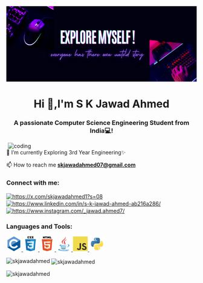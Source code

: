 <img src="https://github.com/skjawadahmed/Github-banner.png/blob/main/explore.png" width="1000" height="200">

<h1 align="center">Hi 👋,I'm S K Jawad Ahmed</h1>
<h3 align="center">A passionate Computer Science Engineering Student from India💻!</h3>
<img align="right" alt="coding" width="500" src="https://www.sciencenews.org/wp-content/uploads/2023/04/040823_chatgpt_feat.gif">
🔭 I’m currently Exploring 3rd Year Engineering✨

📫 How to reach me **skjawadahmed07@gmail.com**

<h3 align="left">Connect with me:</h3>
<p align="left">
<a href="https://twitter.com/https://x.com/skjawadahmed1?s=08" target="blank"><img align="center" src="https://raw.githubusercontent.com/rahuldkjain/github-profile-readme-generator/master/src/images/icons/Social/twitter.svg" alt="https://x.com/skjawadahmed1?s=08" height="30" width="40" /></a>
<a href="https://www.linkedin.com/in/s-k-jawad-ahmed-ab216a286/" target="blank"><img align="center" src="https://raw.githubusercontent.com/rahuldkjain/github-profile-readme-generator/master/src/images/icons/Social/linked-in-alt.svg" alt="https://www.linkedin.com/in/s-k-jawad-ahmed-ab216a286/" height="30" width="40" /></a>
<a href="https://www.instagram.com/_jawad.ahmed7/" target="blank"><img align="center" src="https://raw.githubusercontent.com/rahuldkjain/github-profile-readme-generator/master/src/images/icons/Social/instagram.svg" alt="https://www.instagram.com/_jawad.ahmed7/" height="30" width="40" /></a>
</p>

<h3 align="left">Languages and Tools:</h3>
<p align="left"> <a href="https://www.cprogramming.com/" target="_blank" rel="noreferrer"> <img src="https://raw.githubusercontent.com/devicons/devicon/master/icons/c/c-original.svg" alt="c" width="40" height="40"/> </a> <a href="https://www.w3schools.com/css/" target="_blank" rel="noreferrer"> <img src="https://raw.githubusercontent.com/devicons/devicon/master/icons/css3/css3-original-wordmark.svg" alt="css3" width="40" height="40"/> </a> <a href="https://www.w3.org/html/" target="_blank" rel="noreferrer"> <img src="https://raw.githubusercontent.com/devicons/devicon/master/icons/html5/html5-original-wordmark.svg" alt="html5" width="40" height="40"/> </a> <a href="https://www.java.com" target="_blank" rel="noreferrer"> <img src="https://raw.githubusercontent.com/devicons/devicon/master/icons/java/java-original.svg" alt="java" width="40" height="40"/> </a> <a href="https://developer.mozilla.org/en-US/docs/Web/JavaScript" target="_blank" rel="noreferrer"> <img src="https://raw.githubusercontent.com/devicons/devicon/master/icons/javascript/javascript-original.svg" alt="javascript" width="40" height="40"/> </a> <a href="https://www.python.org" target="_blank" rel="noreferrer"> <img src="https://raw.githubusercontent.com/devicons/devicon/master/icons/python/python-original.svg" alt="python" width="40" height="40"/> </a> </p>

<p><img align="left" src="https://github-readme-stats.vercel.app/api/top-langs?username=skjawadahmed&show_icons=true&locale=en&layout=compact" alt="skjawadahmed" /></p>

<p>&nbsp;<img align="center" src="https://github-readme-stats.vercel.app/api?username=skjawadahmed&show_icons=true&locale=en" alt="skjawadahmed" /></p>

<p><img align="center" src="https://github-readme-streak-stats.herokuapp.com/?user=skjawadahmed&" alt="skjawadahmed" /></p>
